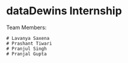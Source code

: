 # dataDewins Internship

Team Members:
```
# Lavanya Saxena
# Prashant Tiwari
# Pranjul Singh
# Pranjal Gupta
```


